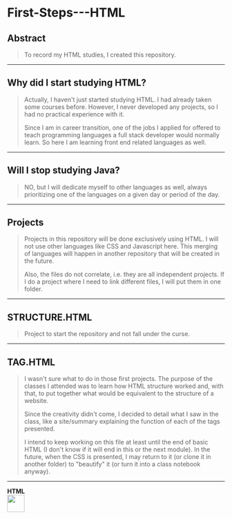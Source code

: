 # First-Steps---HTML

## Abstract
> To record my HTML studies, I created this repository.
---

## Why did I start studying HTML?
> Actually, I haven't just started studying HTML. I had already taken some courses before. However, I never developed any projects, so I had no practical experience with it.
> 
> Since I am in career transition, one of the jobs I applied for offered to teach programming languages a full stack developer would normally learn. So here I am learning front end related languages as well.
---

## Will I stop studying Java?
> NO, but I will dedicate myself to other languages as well, always prioritizing one of the languages on a given day or period of the day.
---

## Projects   
> Projects in this repository will be done exclusively using HTML. I will not use other languages like CSS and Javascript here. This merging of languages will happen in another repository that will be created in the future.
> 
> Also, the files do not correlate, i.e. they are all independent projects. If I do a project where I need to link different files, I will put them in one folder.
---

## STRUCTURE.HTML
> Project to start the repository and not fall under the curse. 
---

## TAG.HTML
> I wasn't sure what to do in those first projects. The purpose of the classes I attended was to learn how HTML structure worked and, with that, to put together what would be equivalent to the structure of a website.
> 
> Since the creativity didn't come, I decided to detail what I saw in the class, like a site/summary explaining the function of each of the tags presented.
> 
> I intend to keep working on this file at least until the end of basic HTML (I don't know if it will end in this or the next module). In the future, when the CSS is presented, I may return to it (or clone it in another folder) to "beautify" it (or turn it into a class notebook anyway).
---

<td width="80px" align="center">
<span><strong>HTML</strong></span><br>
<img height="40" src="https://cdn.jsdelivr.net/gh/devicons/devicon/icons/html5/html5-original.svg">
</td>

